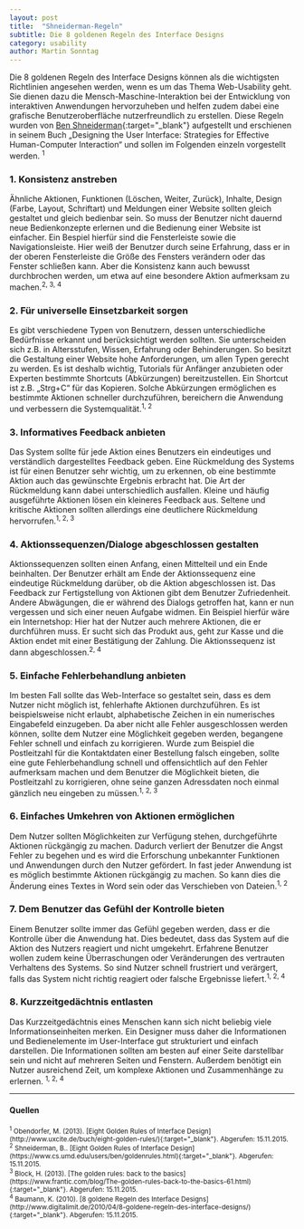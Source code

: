```yaml
---
layout: post
title:  "Shneiderman-Regeln"
subtitle: Die 8 goldenen Regeln des Interface Designs
category: usability
author: Martin Sonntag
---
```


Die 8 goldenen Regeln des Interface Designs können als die wichtigsten Richtlinien angesehen werden, wenn es um das Thema Web-Usability geht. Sie dienen dazu die Mensch-Maschine-Interaktion bei der Entwicklung von interaktiven Anwendungen hervorzuheben und helfen zudem dabei eine grafische Benutzeroberfläche nutzerfreundlich zu erstellen.<!--more--> Diese Regeln wurden von [Ben Shneiderman][bshneiderman]{:target="_blank"} aufgestellt und erschienen in seinem Buch „Designing the User Interface: Strategies for Effective Human-Computer Interaction“ und sollen im Folgenden einzeln vorgestellt werden. <sup>1</sup>

### 1. Konsistenz anstreben
Ähnliche Aktionen, Funktionen (Löschen, Weiter, Zurück), Inhalte, Design (Farbe, Layout, Schriftart) und Meldungen einer Website sollten gleich gestaltet und gleich bedienbar sein. So muss der Benutzer nicht dauernd neue Bedienkonzepte erlernen und die Bedienung einer Website ist einfacher. Ein Bespiel hierfür sind die Fensterleiste sowie die Navigationsleiste. Hier weiß der Benutzer durch seine Erfahrung, dass er in der oberen Fensterleiste die Größe des Fensters verändern oder das Fenster schließen kann. Aber die Konsistenz kann auch bewusst durchbrochen werden, um etwa auf eine besondere Aktion aufmerksam zu machen.<sup>2, 3, 4</sup>

### 2. Für universelle Einsetzbarkeit sorgen
Es gibt verschiedene Typen von Benutzern, dessen unterschiedliche Bedürfnisse erkannt und berücksichtigt werden sollten. Sie unterscheiden sich z.B. in Altersstufen, Wissen, Erfahrung oder Behinderungen. So besitzt die Gestaltung einer Website hohe Anforderungen, um allen Typen gerecht zu werden. Es ist deshalb wichtig, Tutorials für Anfänger anzubieten oder Experten bestimmte Shortcuts (Abkürzungen) bereitzustellen. Ein Shortcut ist z.B. „Strg+C“ für das Kopieren. Solche Abkürzungen ermöglichen es bestimmte Aktionen schneller durchzuführen, bereichern die Anwendung und verbessern die Systemqualität.<sup>1, 2</sup>

### 3. Informatives Feedback anbieten
Das System sollte für jede Aktion eines Benutzers ein eindeutiges und verständlich dargestelltes Feedback geben. Eine Rückmeldung des Systems ist für einen Benutzer sehr wichtig, um zu erkennen, ob eine bestimmte Aktion auch das gewünschte Ergebnis erbracht hat. Die Art der Rückmeldung kann dabei unterschiedlich ausfallen. Kleine und häufig ausgeführte Aktionen lösen ein kleineres Feedback aus. Seltene und kritische Aktionen sollten allerdings eine deutlichere Rückmeldung hervorrufen.<sup>1, 2, 3</sup>

### 4. Aktionssequenzen/Dialoge abgeschlossen gestalten
Aktionssequenzen sollten einen Anfang, einen Mittelteil und ein Ende beinhalten. Der Benutzer erhält am Ende der Aktionssequenz eine eindeutige Rückmeldung darüber, ob die Aktion abgeschlossen ist. Das Feedback zur Fertigstellung von Aktionen gibt dem Benutzer Zufriedenheit. Andere Abwägungen, die er während des Dialogs getroffen hat, kann er nun vergessen und sich einer neuen Aufgabe widmen. Ein Beispiel hierfür wäre ein Internetshop: Hier hat der Nutzer auch mehrere Aktionen, die er durchführen muss. Er sucht sich das Produkt aus, geht zur Kasse und die Aktion endet mit einer Bestätigung der Zahlung. Die Aktionssequenz ist dann abgeschlossen.<sup>2, 4</sup>  

### 5. Einfache Fehlerbehandlung anbieten
Im besten Fall sollte das Web-Interface so gestaltet sein, dass es dem Nutzer nicht möglich ist, fehlerhafte Aktionen durchzuführen. Es ist beispielsweise nicht erlaubt, alphabetische Zeichen in ein numerisches Eingabefeld einzugeben. Da aber nicht alle Fehler ausgeschlossen werden können, sollte dem Nutzer eine Möglichkeit gegeben werden, begangene Fehler schnell und einfach zu korrigieren. Wurde zum Beispiel die Postleitzahl für die Kontaktdaten einer Bestellung falsch eingeben, sollte eine gute Fehlerbehandlung schnell und offensichtlich auf den Fehler aufmerksam machen und dem Benutzer die Möglichkeit bieten, die Postleitzahl zu korrigieren, ohne seine ganzen Adressdaten noch einmal gänzlich neu eingeben zu müssen.<sup>1, 2, 3</sup>

### 6. Einfaches Umkehren von Aktionen ermöglichen
Dem Nutzer sollten Möglichkeiten zur Verfügung stehen, durchgeführte Aktionen rückgängig zu machen. Dadurch verliert der Benutzer die Angst Fehler zu begehen und es wird die Erforschung unbekannter Funktionen und Anwendungen durch den Nutzer gefördert. In fast jeder Anwendung ist es möglich bestimmte Aktionen rückgängig zu machen. So kann dies die Änderung eines Textes in Word sein oder das Verschieben von Dateien.<sup>1, 2</sup>

### 7. Dem Benutzer das Gefühl der Kontrolle bieten
Einem Benutzer sollte immer das Gefühl gegeben werden, dass er die Kontrolle über die Anwendung hat. Dies bedeutet, dass das System auf die Aktion des Nutzers reagiert und nicht umgekehrt. Erfahrene Benutzer wollen zudem keine Überraschungen oder Veränderungen des vertrauten Verhaltens des Systems. So sind Nutzer schnell frustriert und verärgert, falls das System nicht richtig reagiert oder falsche Ergebnisse liefert.<sup>1, 2, 4</sup>

### 8. Kurzzeitgedächtnis entlasten
Das Kurzzeitgedächtnis eines Menschen kann sich nicht beliebig viele Informationseinheiten merken. Ein Designer muss daher die Informationen und Bedienelemente im User-Interface gut strukturiert und einfach darstellen. Die Informationen sollten am besten auf einer Seite darstellbar sein und nicht auf mehreren Seiten und Fenstern. Außerdem benötigt ein Nutzer ausreichend Zeit, um komplexe Aktionen und Zusammenhänge zu erlernen. <sup>1, 2, 4</sup>


<hr id="sources">

#### Quellen
<small>
    <sup>1</sup> Obendorfer, M. (2013). [Eight Golden Rules of Interface Design](http://www.uxcite.de/buch/eight-golden-rules/){:target="_blank"}. Abgerufen: 15.11.2015.
</small><br>
<small>
    <sup>2</sup> Shneiderman, B.. [Eight Golden Rules of Interface Design](https://www.cs.umd.edu/users/ben/goldenrules.html){:target="_blank"}. Abgerufen: 15.11.2015.
</small><br>
<small>
    <sup>3</sup> Block, H. (2013). [The golden rules: back to the basics](https://www.frantic.com/blog/The-golden-rules-back-to-the-basics-61.html){:target="_blank"}. Abgerufen: 15.11.2015.
</small><br>
<small>
    <sup>4</sup> Baumann, K. (2010). [8 goldene Regeln des Interface Designs](http://www.digitalimit.de/2010/04/8-goldene-regeln-des-interface-designs/){:target="_blank"}. Abgerufen: 15.11.2015.
</small><br>

[//]: #

   [bshneiderman]: http://www.cs.umd.edu/~ben/
